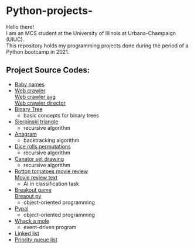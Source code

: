 # Python-projects-
Hello there!\
I am an MCS student at the University of Illinois at Urbana-Champaign (UIUC).\
This repository holds my programming projects done during the period of a Python bootcamp in 2021. 

## Project Source Codes: 
* [Baby names](https://github.com/ysc06/Python-projects-/blob/main/Python%20Projects/babygraphics.py) 
* [Web crawler](https://github.com/ysc06/Python-projects-/blob/main/Python%20Projects/web_crawler.py) \
  [Web crawler avg](https://github.com/ysc06/Python-projects-/blob/main/Python%20Projects/web_crawler_avg.py)\
  [Web crawler director](https://github.com/ysc06/Python-projects-/blob/main/Python%20Projects/web_crawler_directors.py)               
* [Binary Tree](https://github.com/ysc06/Python-projects-/blob/main/Python%20Projects/tree.py)
  * basic concepts for binary trees
* [Sierpinski triangle](https://github.com/ysc06/Python-projects-/blob/main/Python%20Projects/sierpinski.py)
  * recursive algorithm
* [Anagram](https://github.com/ysc06/Python-projects-/blob/main/Python%20Projects/anagram.py)
  * backtracking algorithm
* [Dice rolls permutations](https://github.com/ysc06/Python-projects-/blob/main/Python%20Projects/dice_rolls_sum.py)
  * recursive algorithm
* [Canator set drawing](https://github.com/ysc06/Python-projects-/blob/main/Python%20Projects/cantor_set_drawing.py)
  * recursive algorithm
* [Rotton tomatoes movie review](https://github.com/ysc06/Python-projects-/blob/main/Python%20Projects/rotten_tomato.py)\
  [Movie review text](https://github.com/ysc06/Python-projects-/blob/main/Python%20Projects/movie_review.txt)
  * AI in classification task
* [Breakout game](https://github.com/ysc06/Python-projects-/blob/main/Python%20Projects/breakoutgraphics.py) \
  [Breaout.py](https://github.com/ysc06/Python-projects-/blob/main/Python%20Projects/breakout.py)
  * object-oriented programming
* [Pypal](https://github.com/ysc06/Python-projects-/blob/main/Python%20Projects/pypal.py)
  * object-oriented programming
* [Whack a mole](https://github.com/ysc06/Python-projects-/blob/main/Python%20Projects/whack_a_mole.py)
  * event-driven program
* [Linked list](https://github.com/ysc06/Python-projects-/blob/main/Python%20Projects/linked_list.py)
* [Priority queue list](https://github.com/ysc06/Python-projects-/blob/main/Python%20Projects/priority_queue_list.py)
